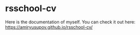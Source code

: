 # rsschool-cv

Here is the documentation of myself.
You can check it out here: https://amiryusupov.github.io/rsschool-cv/